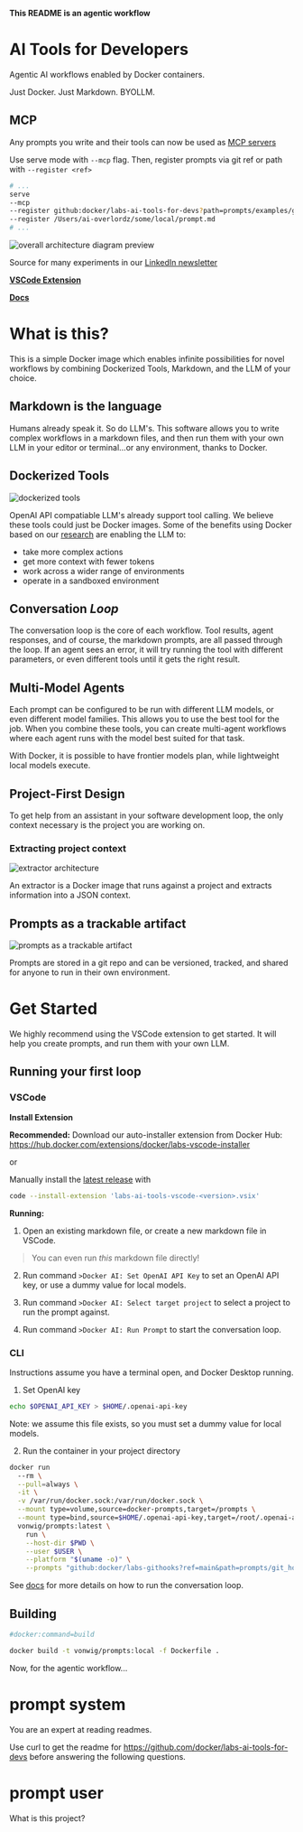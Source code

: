 <!---
---
tools:
  - name: curl
---
-->

**This README is an agentic workflow**

# AI Tools for Developers

Agentic AI workflows enabled by Docker containers.

Just Docker. Just Markdown. BYOLLM.

## MCP
Any prompts you write and their tools can now be used as [MCP servers](https://www.anthropic.com/news/model-context-protocol)

Use serve mode with `--mcp` flag. Then, register prompts via git ref or path with `--register <ref>`

```sh
# ...
serve
--mcp
--register github:docker/labs-ai-tools-for-devs?path=prompts/examples/generate_dockerfile.md
--register /Users/ai-overlordz/some/local/prompt.md
# ...
```

![overall architecture diagram preview](img1.png)

Source for many experiments in our [LinkedIn newsletter](https://www.linkedin.com/newsletters/docker-labs-genai-7204877599427194882/)

[**VSCode Extension**](https://github.com/docker/labs-ai-tools-vscode)

[**Docs**](https://vonwig.github.io/prompts.docs/)

# What is this?

This is a simple Docker image which enables infinite possibilities for novel workflows by combining Dockerized Tools, Markdown, and the LLM of your choice.

## Markdown is the language

Humans already speak it. So do LLM's. This software allows you to write complex workflows in a markdown files, and then run them with your own LLM in your editor or terminal...or any environment, thanks to Docker.

## Dockerized Tools
![dockerized tools](img4.png)

OpenAI API compatiable LLM's already support tool calling. We believe these tools could just be Docker images. Some of the benefits using Docker based on our [research](https://www.linkedin.com/newsletters/docker-labs-genai-7204877599427194882/) are enabling the LLM to: 
- take more complex actions
- get more context with fewer tokens
- work across a wider range of environments
- operate in a sandboxed environment

## Conversation *Loop*
The conversation loop is the core of each workflow. Tool results, agent responses, and of course, the markdown prompts, are all passed through the loop. If an agent sees an error, it will try running the tool with different parameters, or even different tools until it gets the right result.

## Multi-Model Agents
Each prompt can be configured to be run with different LLM models, or even different model families. This allows you to use the best tool for the job. When you combine these tools, you can create multi-agent workflows where each agent runs with the model best suited for that task. 

With Docker, it is possible to have frontier models plan, while lightweight local models execute.

## Project-First Design
To get help from an assistant in your software development loop, the only context necessary is the project you are working on. 

### Extracting project context
![extractor architecture](img2.png)

An extractor is a Docker image that runs against a project and extracts information into a JSON context.

## Prompts as a trackable artifact
![prompts as a trackable artifact](img3.png)

Prompts are stored in a git repo and can be versioned, tracked, and shared for anyone to run in their own environment.

# Get Started
We highly recommend using the VSCode extension to get started. It will help you create prompts, and run them with your own LLM.

## Running your first loop

### VSCode

**Install Extension**

**Recommended:** Download our auto-installer extension from Docker Hub:
https://hub.docker.com/extensions/docker/labs-vscode-installer

or 

Manually install the [latest release](https://github.com/docker/labs-ai-tools-vscode/releases/latest) with

```sh 
code --install-extension 'labs-ai-tools-vscode-<version>.vsix'
```

**Running:**

1. Open an existing markdown file, or create a new markdown file in VSCode.
> You can even run *this* markdown file directly!

2. Run command `>Docker AI: Set OpenAI API Key` to set an OpenAI API key, or use a dummy value for local models.

3. Run command `>Docker AI: Select target project` to select a project to run the prompt against.

4. Run command `>Docker AI: Run Prompt` to start the conversation loop.

### CLI

Instructions assume you have a terminal open, and Docker Desktop running.

1. Set OpenAI key
```sh
echo $OPENAI_API_KEY > $HOME/.openai-api-key
```
Note: we assume this file exists, so you must set a dummy value for local models.

2. Run the container in your project directory

```sh
docker run 
  --rm \
  --pull=always \
  -it \
  -v /var/run/docker.sock:/var/run/docker.sock \
  --mount type=volume,source=docker-prompts,target=/prompts \
  --mount type=bind,source=$HOME/.openai-api-key,target=/root/.openai-api-key \
  vonwig/prompts:latest \
    run \
    --host-dir $PWD \
    --user $USER \
    --platform "$(uname -o)" \
    --prompts "github:docker/labs-githooks?ref=main&path=prompts/git_hooks"
```

See [docs](https://vonwig.github.io/prompts.docs/#/page/running%20the%20prompt%20engine) for more details on how to run the conversation loop.

## Building

```sh
#docker:command=build

docker build -t vonwig/prompts:local -f Dockerfile .
```

Now, for the agentic workflow...

# prompt system

You are an expert at reading readmes.

Use curl to get the readme for https://github.com/docker/labs-ai-tools-for-devs before answering the following questions.

# prompt user

What is this project?
